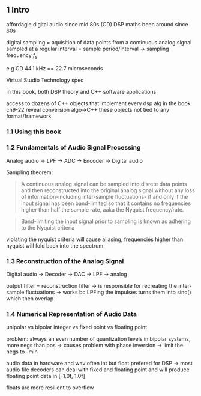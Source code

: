 ## 1 Intro

affordagle digital audio since mid 80s (CD)
DSP maths been around since 60s

digital sampling = aquisition of data points from a continuous analog signal
sampled at a regular interval = sample period/interval
-> sampling frequency $f_s$

e.g CD 44.1 kHz == 22.7 microseconds

Virtual Studio Technology spec

in this book, both DSP theory and C++ software applications

access to dozens of C++ objects that implement every dsp alg in the book
ch9-22 reveal conversion algo->C++
these objects not tied to any format/framework

### 1.1 Using this book

### 1.2 Fundamentals of Audio Signal Processing

Analog audio -> LPF -> ADC -> Encoder -> Digital audio

Sampling theorem:

> A continuous analog signal can be sampled into disrete data points and then reconstructed into the original analog signal without any loss of information-including inter-sample fluctuations- if and only if the input signal has been band-limited so that it contains no frequencies higher than half the sample rate, aaka the Nyquist frequency/rate.

> Band-limiting the input signal prior to sampling is known as adhering to the Nyquist criteria

violating the nyquist criteria will cause aliasing, frequencies higher than nyquist will fold back into the spectrum

### 1.3 Reconstruction of the Analog Signal

Digital audio -> Decoder -> DAC -> LPF -> analog

output filter = reconstruction filter
-> is responsible for recreating the inter-sample fluctuations
-> works bc LPFing the impulses turns them into sinc() which then overlap

### 1.4 Numerical Representation of Audio Data

unipolar vs bipolar
integer vs fixed point vs floating point

problem: always an even number of quantization levels
in bipolar systems, more negs than pos
-> causes problem with phase inversion
-> limit the negs to -min

audio data in hardware and wav often int
but float prefered for DSP
-> most audio file decoders can deal with fixed and floating point and will produce floating point data in [-1.0f, 1.0f]

floats are more resilient to overflow
